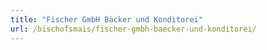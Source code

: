 ```yaml
---
title: "Fischer GmbH Bäcker und Konditorei"
url: /bischofsmais/fischer-gmbh-baecker-und-konditorei/
---
```

